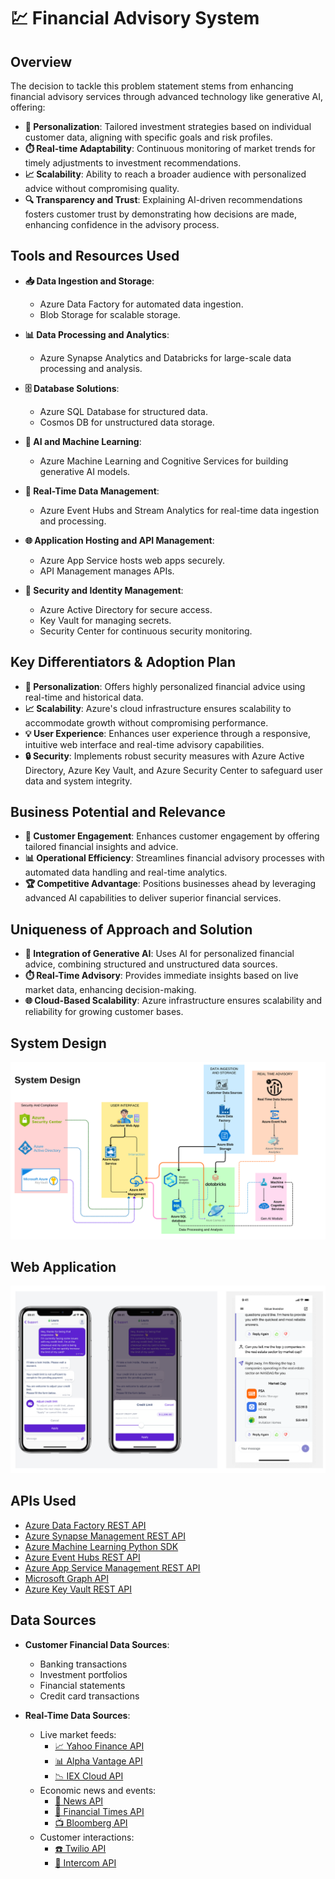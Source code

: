 # 💹 Financial Advisory System

## Overview

The decision to tackle this problem statement stems from enhancing financial advisory services through advanced technology like generative AI, offering:

- **🎯 Personalization**: Tailored investment strategies based on individual customer data, aligning with specific goals and risk profiles.
- **⏱️ Real-time Adaptability**: Continuous monitoring of market trends for timely adjustments to investment recommendations.
- **📈 Scalability**: Ability to reach a broader audience with personalized advice without compromising quality.
- **🔍 Transparency and Trust**: Explaining AI-driven recommendations fosters customer trust by demonstrating how decisions are made, enhancing confidence in the advisory process.

## Tools and Resources Used

- **📥 Data Ingestion and Storage**: 
  - Azure Data Factory for automated data ingestion.
  - Blob Storage for scalable storage.

- **📊 Data Processing and Analytics**: 
  - Azure Synapse Analytics and Databricks for large-scale data processing and analysis.

- **🗄️ Database Solutions**: 
  - Azure SQL Database for structured data.
  - Cosmos DB for unstructured data storage.

- **🤖 AI and Machine Learning**: 
  - Azure Machine Learning and Cognitive Services for building generative AI models.

- **🔄 Real-Time Data Management**: 
  - Azure Event Hubs and Stream Analytics for real-time data ingestion and processing.

- **🌐 Application Hosting and API Management**: 
  - Azure App Service hosts web apps securely.
  - API Management manages APIs.

- **🔐 Security and Identity Management**: 
  - Azure Active Directory for secure access.
  - Key Vault for managing secrets.
  - Security Center for continuous security monitoring.

## Key Differentiators & Adoption Plan

- **🎯 Personalization**: Offers highly personalized financial advice using real-time and historical data.
- **📈 Scalability**: Azure's cloud infrastructure ensures scalability to accommodate growth without compromising performance.
- **💡 User Experience**: Enhances user experience through a responsive, intuitive web interface and real-time advisory capabilities.
- **🔒 Security**: Implements robust security measures with Azure Active Directory, Azure Key Vault, and Azure Security Center to safeguard user data and system integrity.

## Business Potential and Relevance

- **🤝 Customer Engagement**: Enhances customer engagement by offering tailored financial insights and advice.
- **📊 Operational Efficiency**: Streamlines financial advisory processes with automated data handling and real-time analytics.
- **🏆 Competitive Advantage**: Positions businesses ahead by leveraging advanced AI capabilities to deliver superior financial services.

## Uniqueness of Approach and Solution

- **🧠 Integration of Generative AI**: Uses AI for personalized financial advice, combining structured and unstructured data sources.
- **⏱️ Real-Time Advisory**: Provides immediate insights based on live market data, enhancing decision-making.
- **🌐 Cloud-Based Scalability**: Azure infrastructure ensures scalability and reliability for growing customer bases.

## System Design

![System Design](https://github.com/Aakashdeep-Srivastava/Financial_Advisory/blob/main/_Bank%20of%20Baroda%20Hackathon%202024.png)

## Web Application

![Web Application](https://github.com/Aakashdeep-Srivastava/Financial_Advisory/blob/main/Webapp.png)

## APIs Used

- [Azure Data Factory REST API](https://docs.microsoft.com/en-us/rest/api/datafactory/)
- [Azure Synapse Management REST API](https://docs.microsoft.com/en-us/rest/api/synapse/)
- [Azure Machine Learning Python SDK](https://docs.microsoft.com/en-us/python/api/overview/azure/ml/?view=azure-ml-py)
- [Azure Event Hubs REST API](https://docs.microsoft.com/en-us/rest/api/eventhub/)
- [Azure App Service Management REST API](https://docs.microsoft.com/en-us/rest/api/appservice/)
- [Microsoft Graph API](https://docs.microsoft.com/en-us/graph/api/overview?view=graph-rest-1.0)
- [Azure Key Vault REST API](https://docs.microsoft.com/en-us/rest/api/keyvault/)

## Data Sources

- **Customer Financial Data Sources**:
  - Banking transactions
  - Investment portfolios
  - Financial statements
  - Credit card transactions

- **Real-Time Data Sources**:
  - Live market feeds:
    - [📈 Yahoo Finance API](https://www.yahoofinanceapi.com/)
    - [📊 Alpha Vantage API](https://www.alphavantage.co/)
    - [📉 IEX Cloud API](https://iexcloud.io/)
  - Economic news and events:
    - [📰 News API](https://newsapi.org/)
    - [💼 Financial Times API](https://developer.ft.com/portal/docs)
    - [📺 Bloomberg API](https://www.bloomberg.com/professional/product/api/)
  - Customer interactions:
    - [☎️ Twilio API](https://www.twilio.com/docs/usage/api)
    - [💬 Intercom API](https://developers.intercom.com/intercom-api-reference/reference)
